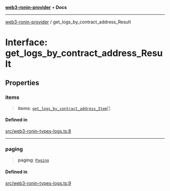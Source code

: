 [**web3-ronin-provider**](../README.md) • **Docs**

***

[web3-ronin-provider](../globals.md) / get\_logs\_by\_contract\_address\_Result

# Interface: get\_logs\_by\_contract\_address\_Result

## Properties

### items

> **items**: [`get_logs_by_contract_address_Item`](get_logs_by_contract_address_Item.md)[]

#### Defined in

[src/web3-ronin-types-logs.ts:8](https://github.com/chuacw/web3-ronin-provider/blob/dab3da736520006c9aeb4dab1fb5f7a56228c341/src/web3-ronin-types-logs.ts#L8)

***

### paging

> **paging**: [`Paging`](Paging.md)

#### Defined in

[src/web3-ronin-types-logs.ts:9](https://github.com/chuacw/web3-ronin-provider/blob/dab3da736520006c9aeb4dab1fb5f7a56228c341/src/web3-ronin-types-logs.ts#L9)
